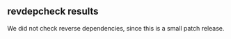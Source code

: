 ## revdepcheck results

We did not check reverse dependencies, since this is a small patch release.
